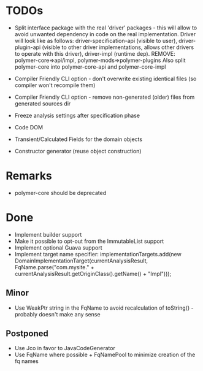 TODOs
=====

* Split interface package with the real 'driver' packages - this will allow to avoid unwanted dependency in code on the
real implementation. Driver will look like as follows:
    driver-specification-api (visible to user),
    driver-plugin-api (visible to other driver implementations, allows other drivers to operate with this driver),
    driver-impl (runtime dep).
    REMOVE: polymer-core=>api/impl, polymer-mods=>polymer-plugins
Also split polymer-core into polymer-core-api and polymer-core-impl
* Compiler Friendly CLI option - don't overwrite existing identical files (so compiler won't recompile them)
* Compiler Friendly CLI option - remove non-generated (older) files from generated sources dir
* Freeze analysis settings after specification phase

* Code DOM
* Transient/Calculated Fields for the domain objects
* Constructor generator (reuse object construction)

# Remarks

* polymer-core should be deprecated

# Done
* Implement builder support
* Make it possible to opt-out from the ImmutableList support
* Implement optional Guava support
* Implement target name specifier:
   implementationTargets.add(new DomainImplementationTarget(currentAnalysisResult,
        FqName.parse("com.mysite." + currentAnalysisResult.getOriginClass().getName() + "Impl")));

## Minor

* Use WeakPtr string in the FqName to avoid recalculation of toString() - probably doesn't make any sense

## Postponed

* Use Jco in favor to JavaCodeGenerator
* Use FqName where possible + FqNamePool to minimize creation of the fq names
